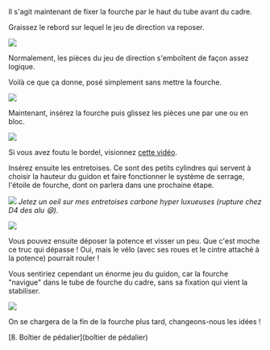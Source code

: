 Il s'agit maintenant de fixer la fourche par le haut du tube avant du cadre.

Graissez le rebord sur lequel le jeu de direction va reposer.

![](graisse)

Normalement, les pièces du jeu de direction s'emboîtent de façon assez logique.

Voilà ce que ça donne, posé simplement sans mettre la fourche.

![](profil)

Maintenant, insérez la fourche puis glissez les pièces une par une ou en bloc.

![](pose3)

Si vous avez foutu le bordel, visionnez [cette vidéo](https://youtu.be/yJq_6oZEK2w).

Insérez ensuite les entretoises. Ce sont des petits cylindres qui servent à choisir la hauteur du guidon et faire fonctionner le système de serrage, l'étoile de fourche, dont on parlera dans une prochaine étape.

![](entretoises-accordéon)
_Jetez un oeil sur mes entretoises carbone hyper luxueuses (rupture chez D4 des alu 😄)._

![](entretoises)

Vous pouvez ensuite déposer la potence et visser un peu. Que c'est moche ce truc qui dépasse ! Oui, mais le vélo (avec ses roues et le cintre attaché à la potence) pourrait rouler !

Vous sentiriez cependant un énorme jeu du guidon, car la fourche "navigue" dans le tube de fourche du cadre, sans sa fixation qui vient la stabiliser.

![](serrage)

On se chargera de la fin de la fourche plus tard, changeons-nous les idées !

[8. Boîtier de pédalier](boîtier de pédalier)

